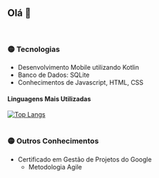 ## Olá 👋
<br>

### :yellow_circle: Tecnologias

<ul>
  <li>Desenvolvimento Mobile utilizando Kotlin</li>
  <li>Banco de Dados: SQLite</li>
  <li>Conhecimentos de Javascript, HTML, CSS</li>
</ul>

#### Linguagens Mais Utilizadas

[![Top Langs](https://github-readme-stats.vercel.app/api/top-langs/?username=lucasdecardoso&theme=transparent&hide_title=true)](https://github-readme-stats.zohan.tech)
<br>
<br>
### :yellow_circle: Outros Conhecimentos

<ul>  
  <li>Certificado em Gestão de Projetos do Google
    <ul>
      <li>Metodologia Agile </li>
    </ul>
  </li>
</ul>







<!--

**lucasdecardoso/lucasdecardoso** is a ✨ _special_ ✨ repository because its `README.md` (this file) appears on your GitHub profile.

Here are some ideas to get you started:

- 🔭 I’m currently working on ...
- 🌱 I’m currently learning ...
- 👯 I’m looking to collaborate on ...
- 🤔 I’m looking for help with ...
- 💬 Ask me about ...
- 📫 How to reach me: ...
- 😄 Pronouns: ...
- ⚡ Fun fact: ...
-->
